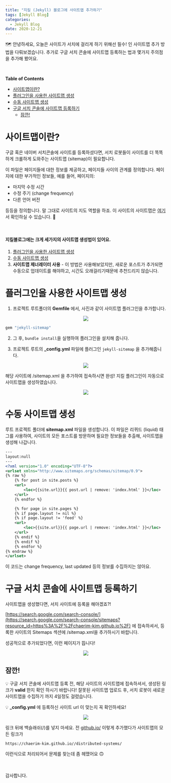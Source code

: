 ```yaml
---
title: "지킬 (Jekyll) 블로그에 사이트맵 추가하기"
tags: [Jekyll Blog]
categories:
  - Jekyll Blog
date: 2020-12-21
---
```



🗺 안녕하세요, 오늘은 사이트가 서치에 걸리게 하기 위해선 필수! 인 사이트맵 추가 방법을 다뤄보겠습니다. 추가로 구글 서치 콘솔에 사이트맵 등록하는 법과 몇가지 주의점을 추가해 봤어요.

<br />

**Table of Contents**
<!-- TOC START min:1 max:3 link:true asterisk:false update:true -->
- [사이트맵이란?](#사이트맵이란)
- [플러그인을 사용한 사이트맵 생성](#플러그인을-사용한-사이트맵-생성)
- [수동 사이트맵 생성](#수동-사이트맵-생성)
- [구글 서치 콘솔에 사이트맵 등록하기](#구글-서치-콘솔에-사이트맵-등록하기)
  - [잠깐!](#잠깐)
<!-- TOC END -->



# 사이트맵이란?

구글 혹은 네이버 서치콘솔에 사이트를 등록하셨다면, 서치 로봇들이 사이트를 더 똑똑하게 크롤하게 도와주는 사이트맵 (sitemap)이 필요합니다.

이 파일은 페이지들에 대한 정보를 제공하고, 페이지들 사이의 관계를 정의합니다. 페이지에 대한 부가적인 정보들, 예를 들어, 페이지의:

- 마지막 수정 시간
- 수정 주기 (change frequency)
- 다른 언어 버전

등등을 정의합니다. 말 그대로 사이트의 지도 역할을 하죠. 이 사이트의 사이트맵은 [여기](https://chaerim-kim.github.io/sitemap.xml)서 확인하실 수 있습니다. 🙂

<br />

#### 지킬블로그에는 크게 세가지의 사이트맵 생성법이 있어요.

1. [플러그인을 사용한 사이트맵 생성](#플러그인을-사용한-사이트맵-생성)  
2. [수동 사이트맵 생성](#수동-사이트맵-생성)  
3. **사이트맵 제너레이터 사용** - 이 방법은 사용해보았지만, 새로운 포스트가 추가되면 수동으로 업데이트를 해야하고, 시간도 오래걸리기때문에 추천드리지 않습니다.


# 플러그인을 사용한 사이트맵 생성

1. 프로젝트 루트폴더의 **Gemfile** 에서, 사진과 같이 사이트맵 플러그인을 추가합니다.
<p align="center">
  <img src="https://user-images.githubusercontent.com/33334078/102756015-9b14bf80-43b2-11eb-95f6-69606e5621f0.png" />
</p>

```java
gem "jekyll-sitemap"
```

2. 그 후, `bundle install`을 실행하여 플러그인을 설치해 줍니다.

3. 프로젝트 루트의 **_config.yml** 파일에 플러그인 `jekyll-sitemap` 을 추가해줍니다.
<p align="center">
  <img src="https://user-images.githubusercontent.com/33334078/102756020-9cde8300-43b2-11eb-998a-1fa6e53eb7db.png" />
</p>



해당 사이트에 /sitemap.xml 을 추가하여 접속하시면 완성! 지킬 플러그인이 자동으로 사이트맵을 생성하였습니다.

<p align="center">
  <img src="https://user-images.githubusercontent.com/33334078/102756026-9d771980-43b2-11eb-9bcd-1bd33ffad3cf.png" />
</p>



# 수동 사이트맵 생성

루트 프로젝트 폴더에 **sitemap.xml** 파일을 생성합니다. 이 파일은 리퀴드 (liquid) 태그를 사용하여, 사이트의 모든 포스트를 방문하며 필요한 정보들을 추출해, 사이트맵을 생성해 나갑니다.

```xml
---
layout:null
---
<?xml version="1.0" encoding="UTF-8"?>
<urlset xmlns="http://www.sitemaps.org/schemas/sitemap/0.9">
{% raw %}
    {% for post in site.posts %}
    <url>
        <loc>{{site.url}}{{ post.url | remove: 'index.html' }}</loc>
    </url>
    {% endfor %}

    {% for page in site.pages %}
    {% if page.layout != nil %}
    {% if page.layout != 'feed' %}
    <url>
        <loc>{{site.url}}{{ page.url | remove: 'index.html' }}</loc>
    </url>
    {% endif %}
    {% endif %}
    {% endfor %}
{% endraw %}
</urlset>
```

이 코드는 change frequency, last updated 등의 정보를 수집하지는 않아요.


# 구글 서치 콘솔에 사이트맵 등록하기

사이트맵을 생성했다면, 서치 사이트에 등록을 해야겠죠?!

[https://search.google.com/search-console/](https://search.google.com/search-console/sitemaps?resource_id=https%3A%2F%2Fchaerim-kim.github.io%2F) 에 접속하셔서, 등록한 사이트의  Sitemaps 섹션에 /sitemap.xml을 추가하시기 바랍니다.

성공적으로 추가되었다면, 이런 페이지가 뜹니다!
<p align="center">
  <img src="https://user-images.githubusercontent.com/33334078/102756029-9ea84680-43b2-11eb-895f-6ea31bb2b1d4.png" />
</p>


## 잠깐!

💡  구글 서치 콘솔에 사이트맵 등록 전, 해당 사이트의 사이트맵에 접속하셔서, 생성된 링크가 **valid** 한지 확인 하시기 바랍니다! 잘못된 사이트맵 업로드 후, 서치 로봇이 새로운 사이트맵을 수집하기 까지 4일정도 걸렸습니다.

💡 **_config.yml**  에 등록하신 사이트 url 이 맞는지 꼭 확인하세요!

<p align="center">
  <img src="https://user-images.githubusercontent.com/33334078/102756031-9f40dd00-43b2-11eb-8542-954e743706e3.png" />
</p>

링크 뒤에 백슬래쉬(/)를 넣지 마세요. 전 [github.io/](http://github.io/)  이렇게 추가했다가 사이트맵의 모든 링크가

`https://chaerim-kim.github.io//distributed-systems/`

이런식으로 처리되어서 문제를 찾는데 좀 헤맸어요 🙃

<br /><br />
감사합니다.
